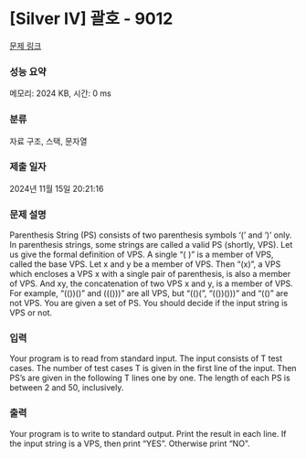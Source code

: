 # [Silver IV] 괄호 - 9012 

[문제 링크](https://www.acmicpc.net/problem/9012) 

### 성능 요약

메모리: 2024 KB, 시간: 0 ms

### 분류

자료 구조, 스택, 문자열

### 제출 일자

2024년 11월 15일 20:21:16

### 문제 설명

<p>Parenthesis String (PS) consists of two parenthesis symbols ‘(’ and ‘)’ only. In parenthesis strings, some strings are called a valid PS (shortly, VPS). Let us give the formal definition of VPS. A single “( )” is a member of VPS, called the base VPS. Let x and y be a member of VPS. Then “(x)”, a VPS which encloses a VPS x with a single pair of parenthesis, is also a member of VPS. And xy, the concatenation of two VPS x and y, is a member of VPS. For example, “(())()” and ((()))” are all VPS, but “(()(”, “(())()))” and “(()” are not VPS. You are given a set of PS. You should decide if the input string is VPS or not. </p>

### 입력 

 <p>Your program is to read from standard input. The input consists of T test cases. The number of test cases T is given in the first line of the input. Then PS’s are given in the following T lines one by one. The length of each PS is between 2 and 50, inclusively.</p>

### 출력 

 <p>Your program is to write to standard output. Print the result in each line. If the input string is a VPS, then print “YES”. Otherwise print “NO”. </p>

